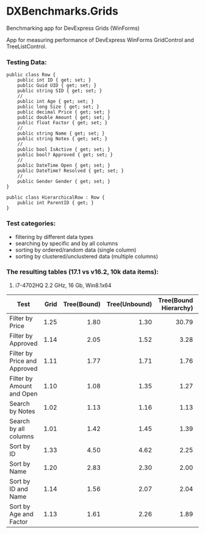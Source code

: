 # DXBenchmarks.Grids
Benchmarking app for DevExpress Grids (WinForms)

App for measuring performance of DevExpress WinForms GridControl and TreeListControl.


### Testing Data:

    public class Row {
        public int ID { get; set; }
        public Guid UID { get; set; }
        public string SID { get; set; }
        //
        public int Age { get; set; }
        public long Size { get; set; }
        public decimal Price { get; set; }
        public double Amount { get; set; }
        public float Factor { get; set; }
        //
        public string Name { get; set; }
        public string Notes { get; set; }
        //
        public bool IsActive { get; set; }
        public bool? Approved { get; set; }
        //
        public DateTime Open { get; set; }
        public DateTime? Resolved { get; set; }
        //
        public Gender Gender { get; set; }
    }

    public class HierarchicalRow : Row {
        public int ParentID { get; }
    }

### Test categories:
 - filtering by different data types
 - searching by specific and by all columns
 - sorting by ordered/random data (single column)
 - sorting by clustered/unclustered data (multiple columns)

### The resulting tables (17.1 vs v16.2, **10k data items**):

1) i7-4702HQ 2.2 GHz, 16 Gb, Win8.1x64 

Test | Grid		| Tree(Bound)	| Tree(Unbound)	| Tree(Bound Hierarchy)	| Tree(Unbound Hierarchy)
--- | ---:| ---:| ---:| ---:| ---:|
Filter by Price		| 1.25		| 1.80		| 1.30		| 30.79			| 1.54
Filter by Approved		| 1.14		| 2.05		| 1.52		| 3.28			| 1.60
Filter by Price and Approved	| 1.11		| 1.77		| 1.71		| 1.76			| 1.52
Filter by Amount and Open	| 1.10		| 1.08		| 1.35		| 1.27			| 1.30
Search by Notes		| 1.02		| 1.13		| 1.16		| 1.13			| 1.14
Search by all columns		| 1.01		| 1.42		| 1.45		| 1.39			| 1.50
Sort by ID			| 1.33		| 4.50		|4.62		|2.25			|2.20
Sort by Name			| 1.20		| 2.83		| 2.30		| 2.00			| 1.69
Sort by ID and Name		| 1.14		| 1.56		| 2.07		| 2.04			| 1.79
Sort by Age and Factor	| 1.13		| 1.61		| 2.26		| 1.89			| 1.95



